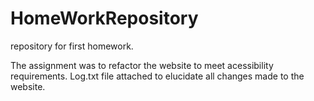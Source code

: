 # HomeWorkRepository
repository for first homework.

The assignment was to refactor the website to meet acessibility requirements.
Log.txt file attached to elucidate all changes made to the website.

